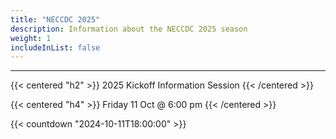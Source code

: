 ```yaml
---
title: "NECCDC 2025"
description: Information about the NECCDC 2025 season
weight: 1
includeInList: false
---
```


---

{{< centered "h2" >}}
2025 Kickoff Information Session
{{< /centered >}}

{{< centered "h4" >}}
Friday 11 Oct @ 6:00 pm
{{< /centered >}}

{{< countdown "2024-10-11T18:00:00" >}}
